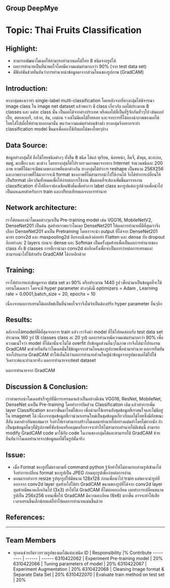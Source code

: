 ## Group DeepMye

# Topic: Thai Fruits Classification

## Highlight:
*	สามารถพัฒนาโมเดลให้สามารถทำนายผลไม้ไทย 8 ชนิดจากรูปได้
*	ผลการทำนายเป็นที่น่าพอใจโดยมีความแม่นยำมากกว่า 90% (จาก test data set)
*	มีฟังก์ชันช่วยยืนยันว่าการทำนายนำข้อมูลมาจากส่วนไหนของรูปภาพ (GradCAM)

## Introduction:
  ทางกลุ่มของเราทำ single-label multi-classification โดยหลังจากที่ทางกลุ่มได้พิจารณา image class ใน image net dataset แล้วพบว่า มี class เกี่ยวกับ ผลไม้ประมาณ 8 classes และ แต่ละ class นั้น เป็นผลไม้จากต่างประเทศ หรือผลไม้ที่เป็นที่รู้จักกันทั่วๆไป เช่นแอปเปิ้ล, สตรอเบอรี่, กล้วย, ส้ม, เลม่อน ฯ
แต่ไม่มีผลไม้ไทยเลย และจากการที่ได้ลองนำภาพของผลไม้ไทยใส่ไปเผื่อให้ทำนายออกมานั้น พบว่าความแม่นยำค่อนข้างต่ำ ทางกลุ่มจึงอยากจะทำ classification model ขึ้นมาเพื่อลองใช้กับผลไม้ของไทยๆบ้าง

## Data Source:
  ข้อมูลท่างกลุ่มใช้ คือไม้ไทยชนิดต่างๆ ทั้งสิ้น 8 ชนิด ได้แก่ ทุเรียน, น้อยหน่า, ลิ้นจี่, มังคุด, มะละกอ, ชมพู่, มะเฟือง และ มะม่วง โดยทางกลุ่มได้ไปรวบรวมภาพมาจากทาง Internet จำนวนชนิดละ 200 ภาพ
ภาพที่ได้มาจะมีขนาดของภาพที่แตกต่างกัน ทางกลุ่มได้ทำการ reshape เป็นขนาด 256X256 และภาพบางภาพที่ได้มาอาจจะมี format ของภาพที่ไม่สามารถนำไปใช้งานได้ จึงได้ทำการเปลี่ยนให้เป็นformat เดียวกันทั้งหมดเพื่อให้ง่ายต่อการใช้งาน
ขั้นตอนที่จะต้องเพิ่มขึ้นมาจากงาน classification ทั่วไปคือเราต้องเขียนฟังชั่นเพื่อทำการ label class ของรูปแต่ละรูปด้วยเพื่อนำไปเป็นผลเฉลยสำหรับการ train และเปรียบเทียบผลจากการทำนาย

## Network architecture:
  เราได้ทดลองนำโมเดลต่างๆมาเป็น Pre-training model เช่น VGG16, MobileNetV2, DenseNet201 เป็นต้น สุดท้ายเราพบว่าโมเดล DenseNet201 ให้ผลการทำนายที่ดีที่สุดเราจึงเลือก DenseNet201 มาเป็น Pretraining 
โดยเราจะนำ output ที่ได้จาก DenseNet201 มาทำ conv2d และ maxpooling2d อีกรอบนึงแล้วค่อยทำ Flatten และ dense กับ dropout อีกอย่างละ 2 layers ก่อนจะ dense และ Softmax เป็นครั้งสุดท้ายเพื่อเป็นผลการทำนายของ class ทั้ง 8 classes
การที่เรานำมา conv2d ต่ออีกครั้งเพื่อจะเป็นการง่ายต่อการเทรนและสามารถนำไปใช้สำหรับ GradCAM ได้ง่ายอีกด้วย

## Training:
  เราได้ทำการแบ่งข้อมูลจาก data set มา 90% หรือประมาณ 1440 รูป เพื่อนำมาเป็นข้อมูลที่จะใช้เทรนโมเดลเรา โดยจะมี hyper parameter ต่างๆดังนี้  optimizers = Adam , Learning rate = 0.0001,batch_size = 20, epochs = 10

เนื่องจากผลการเทรนได้ผลลัพธ์เป็นที่น่าพอใจเราจึงไม่จำเป็นต้องปรับ hyper parameter อื่นๆอีก

## Results:
  หลังจากได้modelที่ดีที่สุดจากการ train แล้ว เราจึงนำ model ที่ได้ไปทดสอบกับ test data set ประมาณ 160 รูป (8 classes  class ละ 20 รูป) ผลการทำนายมีความแม่นยำมากกว่า 90% เพื่อความแน่ใจว่า model ที่ได้มานั้นจะไม่ได้ overfit กับข้อมูลส่วนอื่นๆในภาพ เราจึงได้นำโปรแกรม GradCAM มาช่วยยืนยันว่าโมเดลนั้นใช้ข้อมูลจากส่วนไหนของรูปภาพเพื่อนำมาทำนาย ผลการยืนยันจากโปรแกรม GradCAM ทำให้เห็นได้ว่าผลการทำนายส่วนใหญ่นำข้อมูลจากรูปของผลไม้ไปใช้วิเคราะห์และทำนายจริง
ผลการทำนายจากtest dataset

ผลการทำนายจาก GradCAM

## Discussion & Conclusion:
  เราสามารถนำโมเดลสำเร็จรูปที่มีการเทรนมาแล้วเป็นอย่างดีเช่น VGG16, ResNet, MobileNet, DenseNet มาเป็น Pre-training โดยทำการปิดส่วน Classification เดิม แล้วทำการเพิ่ม layer Classification ของเราขึ้นมาใหม่ได้เอง เพื่อนำมาใช้เทรนกับชุดข้อมูลที่เราสนใจและไม่มีอยู่ใน imagenet ได้  เนื่องจากชุดข้อมูลที่เรานำมาเทรนใหม่เป็นชุดข้อมูลเกี่ยวกับผลไม้ไทยซึ่งมีลักษณะ สีสัน แตกต่างกันพอสมควร จึงทำให้เราสามารถสร้างโมเดลมาทำนายได้อย่างแม่นยำโดยไม่ยากนัก  ถ้าเป็นชุดข้อมูลอื่นๆที่มีรูปภาพที่ซับซ้อนหรือคลุมเครืออาจจะทำให้ไม่สามารถทำนายได้ดีเช่นนี้
สามารถ modify GradCAM code มาใช้กับ code ในงานของกลุ่มได้และสามารถใช้ GradCAM ช่วยยืนยันว่าโมเดลทำนายจากข้อมูลผลไม้ในรูปนั้นจริง

## Issue:
*	เมื่อ Format ของรูปไม่ตรงตามที่ command python รู้จักทำให้ไม่สามารถอ่านรูปเข้ามาได้ จึงทำการเปลี่ยน format ของรูปเป็น JPEG ก่อนทุกรูปเพื่อง่ายต่อการอ่าน
*	ตอนแรกทำการ resize รูปทุกรูปให้มีขนาด 128x128 ก่อนเพื่อนำไป train แต่พอจะนำรูปที่ออกจาก conv2d layer สุดท้ายไปใช้ทำ GradCAM ขนาดของรูปที่ได้จาก conv2d layer สุดท้ายมีขนาดเล็กเกินไป (3x3) ทำให้ได้ GradCAM ที่ไม่ค่อยละเอียด เลยทำการเปลี่ยนขนาดรูปเป็น 256x256 แทนเพื่อให้ GradCAM มีความละเอียด (6x6) มากขึ้น อาจจะทำให้เสียเวลาเทรนขึ้นเล็กน้อยแต่ก็ทำให้ผลการทำนายแม่นขึ้นด้วย

## References:
-----

## Team Members
* ทุกคนช่วยกันรวบรวมรูปของผลไม้แต่ละชนิด
ID   | Responsibility |% Contribute
--------- | ------ | ------
6310422062 | Experiment Pre-training model | 20%
6310422066 | Tuning parameters of model  | 20%
6310422067 | Experiment Augmentation | 20%
6310422068 | Cleaning Image format & Separate Data Set | 20%
6310422070 | Evaluate train method on test set | 20%
